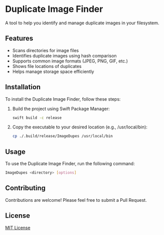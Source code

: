 # Duplicate Image Finder

A tool to help you identify and manage duplicate images in your filesystem.

## Features

- Scans directories for image files
- Identifies duplicate images using hash comparison
- Supports common image formats (JPEG, PNG, GIF, etc.)
- Shows file locations of duplicates
- Helps manage storage space efficiently

## Installation

To install the Duplicate Image Finder, follow these steps:

1.  Build the project using Swift Package Manager:
    ```bash
    swift build -c release
    ```
2.  Copy the executable to your desired location (e.g., /usr/local/bin):
    ```bash
    cp ./.build/release/ImageDupes /usr/local/bin
    ```

## Usage

To use the Duplicate Image Finder, run the following command:

```bash
ImageDupes <directory> [options]
```

## Contributing

Contributions are welcome! Please feel free to submit a Pull Request.

## License

[MIT License](LICENSE)
